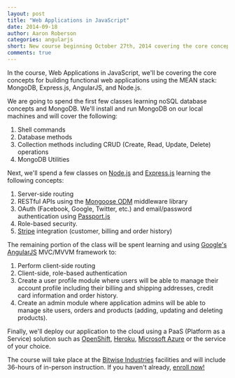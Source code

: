 ```yaml
---
layout: post
title: "Web Applications in JavaScript"
date: 2014-09-18
author: Aaron Roberson
categories: angularjs
short: New course beginning October 27th, 2014 covering the core concepts for building functional web applications using the MEAN stack.
comments: true
---
```


In the course, Web Applications in JavaScript, we'll be covering the core concepts for building functional web applications using the MEAN stack: MongoDB, Express.js, AngularJS, and Node.js.

We are going to spend the first few classes learning noSQL database concepts and MongoDB. We'll install and run MongoDB on our local machines and will cover the following:

1. Shell commands
2. Database methods
3. Collection methods including CRUD (Create, Read, Update, Delete) operations
4. MongoDB Utilities

Next, we'll spend a few classes on [Node.js](http://nodejs.org) and [Express.js](http://epxressjs.com) learning the following concepts:

1. Server-side routing
2. RESTful APIs using the [Mongoose ODM](http://mongoosejs.com) middleware library
3. OAuth (Facebook, Google, Twitter, etc.) and email/password authentication using [Passport.js](http://passportjs.org)
4. Role-based security. 
5. [Stripe](http://stripe.com) integration (customer, billing and order history)

The remaining portion of the class will be spent learning and using [Google's AngularJS](http://angularjs.org) MVC/MVVM framework to:

1. Perform client-side routing
2. Client-side, role-based authentication
3. Create a user profile module where users will be able to manage their account profile including their billing and shipping addresses, credit card information and order history.
4. Create an admin module where application admins will be able to manage site users, orders and products (adding, updating and deleting products).

Finally, we'll deploy our application to the cloud using a PaaS (Platform as a Service) solution such as [OpenShift](http://openshift.com), [Heroku](http://heroku.com), [Microsoft Azure](https://azure.microsoft.com/en-us/) or the service of your choice.

The course will take place at the [Bitwise Industries](http://bitwiseindustries.com) facilities and will include 36-hours of in-person instruction. If you haven't already, [enroll now!](http://geekwiseacademy.com/courses)